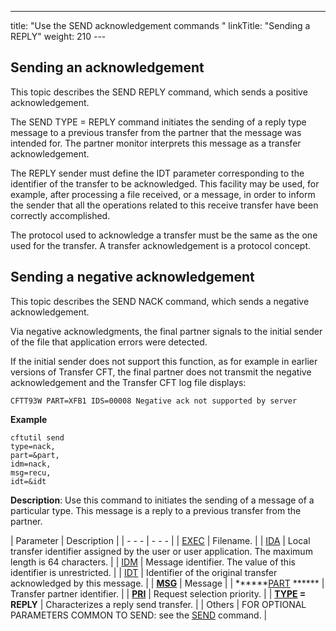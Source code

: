---
title: "Use the SEND acknowledgement commands  "
linkTitle: "Sending a REPLY"
weight: 210
--- <span id="About_the_SEND_REPLY_Command"></span>

## 

## Sending an acknowledgement

This topic describes the SEND REPLY command, which sends a positive acknowledgement.

The SEND TYPE = REPLY command
initiates the sending of a reply type message
to a previous transfer from the partner that the message was
intended for. The partner monitor interprets this message as a transfer
acknowledgement.

The REPLY sender must define the IDT parameter corresponding
to the identifier of the transfer to be acknowledged. This facility may
be used, for example, after processing a file received, or a message, in order to inform the sender that
all the operations related to this receive transfer have been correctly
accomplished.

The protocol used to acknowledge a transfer must be the same as the
one used for the transfer. A transfer acknowledgement is a protocol concept.

## Sending a negative acknowledgement

This topic describes the SEND NACK command, which sends a negative acknowledgement.

Via negative acknowledgments, the
final partner signals to the initial sender of the file that application
errors were detected.

If the initial sender does not support this function, as for example in earlier versions of Transfer CFT, the final partner does not transmit the
negative acknowledgement and the Transfer CFT log file displays:

```
CFTT93W PART=XFB1 IDS=00008 Negative ack not supported by server
```

******Example******

```
cftutil send
type=nack,
part=&part,
idm=nack,
msg=recu,
idt=&idt
```

**Description**: Use this command to initiates the sending of a message
of a particular type. This message is a reply to a previous transfer from
the partner.

| Parameter  | Description  |
| - - - | - - - |
| [EXEC](../../../c_intro_userinterfaces/command_summary/parameter_intro/exec) | Filename. |
| [IDA](../../../c_intro_userinterfaces/command_summary/parameter_intro/ida)  | Local transfer identifier assigned by the user or user application. The maximum length is 64 characters. |
| [IDM](../../../c_intro_userinterfaces/command_summary/parameter_intro/idm)  | Message identifier. The value of this identifier is unrestricted. |
| [IDT](../../../c_intro_userinterfaces/command_summary/parameter_intro/idu)  | Identifier of the original transfer acknowledged by this message. |
| ****[MSG](../../../c_intro_userinterfaces/command_summary/parameter_intro/msg)**** | Message |
| ******[PART](../../../c_intro_userinterfaces/command_summary/parameter_intro/part) ****** | Transfer partner identifier. |
| ****[PRI](../../../c_intro_userinterfaces/command_summary/parameter_intro/pri)**** | Request selection priority. |
| ******[TYPE](../../../c_intro_userinterfaces/command_summary/parameter_intro/type) = REPLY****** | Characterizes a reply send transfer. |
| Others  | FOR OPTIONAL PARAMETERS COMMON TO SEND: see the [SEND](../../../c_intro_userinterfaces/command_summary#SEND) command.  |

